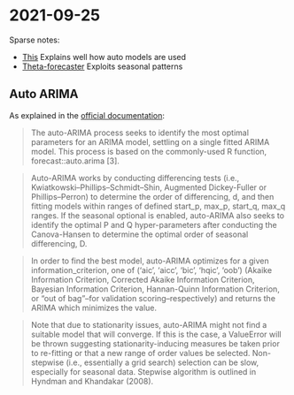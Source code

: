 # 2021-09-25

Sparse notes:

* [This](https://www.sciencedirect.com/science/article/pii/S0169207000000674) Explains well how auto models are used
* [Theta-forecaster](https://www.sciencedirect.com/science/article/pii/S0169207000000662) Exploits seasonal patterns

## Auto ARIMA

As explained in the [official documentation](https://www.sktime.org/en/latest/api_reference/modules/auto_generated/sktime.forecasting.arima.AutoARIMA.html?highlight=seasonal%20decomposition):

> The auto-ARIMA process seeks to identify the most optimal parameters for an ARIMA model, settling on a single fitted ARIMA model. This process is based on the commonly-used R function, forecast::auto.arima [3].

> Auto-ARIMA works by conducting differencing tests (i.e., Kwiatkowski–Phillips–Schmidt–Shin, Augmented Dickey-Fuller or Phillips–Perron) to determine the order of differencing, d, and then fitting models within ranges of defined start_p, max_p, start_q, max_q ranges. If the seasonal optional is enabled, auto-ARIMA also seeks to identify the optimal P and Q hyper-parameters after conducting the Canova-Hansen to determine the optimal order of seasonal differencing, D.

> In order to find the best model, auto-ARIMA optimizes for a given information_criterion, one of (‘aic’, ‘aicc’, ‘bic’, ‘hqic’, ‘oob’) (Akaike Information Criterion, Corrected Akaike Information Criterion, Bayesian Information Criterion, Hannan-Quinn Information Criterion, or “out of bag”–for validation scoring–respectively) and returns the ARIMA which minimizes the value.

> Note that due to stationarity issues, auto-ARIMA might not find a suitable model that will converge. If this is the case, a ValueError will be thrown suggesting stationarity-inducing measures be taken prior to re-fitting or that a new range of order values be selected. Non- stepwise (i.e., essentially a grid search) selection can be slow, especially for seasonal data. Stepwise algorithm is outlined in Hyndman and Khandakar (2008).
